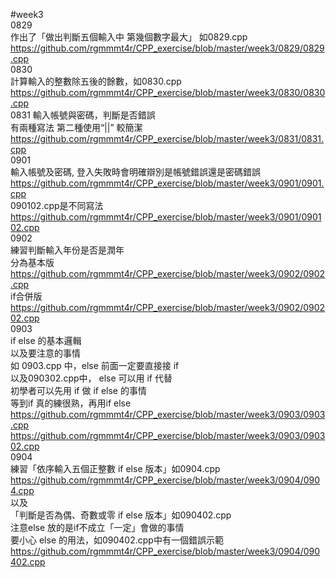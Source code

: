 #week3   
0829   
作出了「做出判斷五個輸入中 第幾個數字最大」 如0829.cpp   
https://github.com/rgmmmt4r/CPP_exercise/blob/master/week3/0829/0829.cpp   
0830  
計算輸入的整數除五後的餘數，如0830.cpp  
https://github.com/rgmmmt4r/CPP_exercise/blob/master/week3/0830/0830.cpp   
0831
輸入帳號與密碼，判斷是否錯誤   
有兩種寫法 第二種使用“||” 較簡潔  
https://github.com/rgmmmt4r/CPP_exercise/blob/master/week3/0831/0831.cpp   
0901  
輸入帳號及密碼, 登入失敗時會明確辯別是帳號錯誤還是密碼錯誤   
https://github.com/rgmmmt4r/CPP_exercise/blob/master/week3/0901/0901.cpp   
090102.cpp是不同寫法  
https://github.com/rgmmmt4r/CPP_exercise/blob/master/week3/0901/090102.cpp   
0902  
練習判斷輸入年份是否是潤年  
分為基本版    
https://github.com/rgmmmt4r/CPP_exercise/blob/master/week3/0902/0902.cpp   
if合併版  
https://github.com/rgmmmt4r/CPP_exercise/blob/master/week3/0902/090202.cpp   
0903   
if else  的基本邏輯   
以及要注意的事情   
如 0903.cpp 中，else 前面一定要直接接 if  
以及090302.cpp中， else 可以用 if 代替  
初學者可以先用 if 做 if else 的事情   
等到if 真的練很熟，再用if  else  
https://github.com/rgmmmt4r/CPP_exercise/blob/master/week3/0903/0903.cpp     
https://github.com/rgmmmt4r/CPP_exercise/blob/master/week3/0903/090302.cpp   
0904   
練習「依序輸入五個正整數 if else 版本」如0904.cpp   
https://github.com/rgmmmt4r/CPP_exercise/blob/master/week3/0904/0904.cpp   
以及   
「判斷是否為偶、奇數或零 if else 版本」如090402.cpp       
注意else 放的是if不成立「一定」會做的事情   
要小心 else 的用法，如090402.cpp中有一個錯誤示範   
https://github.com/rgmmmt4r/CPP_exercise/blob/master/week3/0904/090402.cpp   
